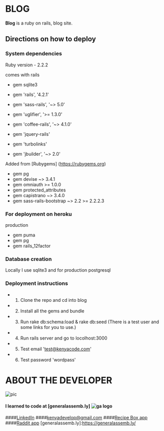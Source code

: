 # BLOG

**Blog** is a ruby on rails, blog site.

## Directions on how to deploy

### System dependencies
Ruby version - 2.2.2

comes with rails
* gem sqlite3
* gem 'rails', '4.2.1'

* gem 'sass-rails', '~> 5.0'
* gem 'uglifier', '>= 1.3.0'
* gem 'coffee-rails', '~> 4.1.0'
* gem 'jquery-rails'
* gem 'turbolinks'
* gem 'jbuilder', '~> 2.0'

Added from [Rubygems] (https://rubygems.org)

* gem pg
* gem devise ~> 3.4.1
* gem omniauth >= 1.0.0
* gem protected_attributes
* gem capistrano ~> 3.4.0
* gem sass-rails-bootstrap ~> 2.2 >= 2.2.2.3

### For deployment on heroku
production

* gem puma
* gem pg
* gem rails_12factor

### Database creation
Locally I use sqlite3 and for production postgresql

### Deployment instructions
*	1. Clone the repo and cd into blog
*	2. Install all the gems and bundle
*	3. Run rake db:schema:load & rake db:seed (There is a test user and some links for you to use.)
*	4. Run rails server and go to locolhost:3000
*	5. Test email 'test@kenyacode.com'
*	6. Test password 'wordpass'

# ABOUT THE DEVELOPER

![pic](https://media.licdn.com/mpr/mpr/shrinknp_400_400/p/6/005/0a8/375/381adb6.jpg)

#### I learned to code at [generalassemb.ly] ![ga logo](https://media.licdn.com/media/p/3/005/0a3/2df/1671d50.png)
####[LinkedIn](https://www.linkedin.com/in/kenyacode)
####<kenyadevelop@gmail.com>
####[Recipe Box app](https://github.com/kenyacode/recipe_box)
####[Raddit app](https://github.com/kenyacode/raddit)
[generalassemb.ly]:https://generalassemb.ly/
